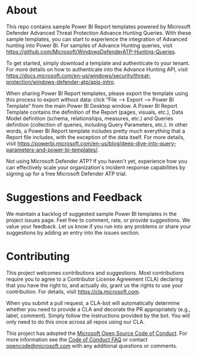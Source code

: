 # About

This repo contains sample Power BI Report templates powered by Microsoft Defender Advanced Threat Protection Advance Hunting Queries. With these sample templates, you can start to experience the integration of Advanced hunting into Power BI. For samples of Advance Hunting queries, visit https://github.com/Microsoft/WindowsDefenderATP-Hunting-Queries.

To get started, simply download a template and authenticate to your tenant. For more details on how to authenticate into the Advance Hunting API, visit https://docs.microsoft.com/en-us/windows/security/threat-protection/windows-defender-atp/apis-intro.

When sharing Power BI Report templates, please export the template using this process to export without data: click “File –> Export –> Power BI Template” from the main Power BI Desktop window. A Power BI Report Template contains the definition of the Report (pages, visuals, etc.), Data Model definition (schema, relationships, measures, etc.) and Queries definition (collection of queries, including Query Parameters, etc.). In other words, a Power BI Report template includes pretty much everything that a Report file includes, with the exception of the data itself. For more details, visit https://powerbi.microsoft.com/en-us/blog/deep-dive-into-query-parameters-and-power-bi-templates/.

Not using Microsoft Defender ATP? If you haven't yet, experience how you can effectively scale your organization's incident response capabilities by signing up for a free Microsoft Defender ATP trial.

# Suggestions and Feedback

We maintain a backlog of suggested sample Power BI templates in the project issues page. Feel free to comment, rate, or provide suggestions. We value your feedback. Let us know if you run into any problems or share your suggestions by adding an entry into the issues section.

# Contributing

This project welcomes contributions and suggestions.  Most contributions require you to agree to a
Contributor License Agreement (CLA) declaring that you have the right to, and actually do, grant us
the rights to use your contribution. For details, visit https://cla.microsoft.com.

When you submit a pull request, a CLA-bot will automatically determine whether you need to provide
a CLA and decorate the PR appropriately (e.g., label, comment). Simply follow the instructions
provided by the bot. You will only need to do this once across all repos using our CLA.

This project has adopted the [Microsoft Open Source Code of Conduct](https://opensource.microsoft.com/codeofconduct/).
For more information see the [Code of Conduct FAQ](https://opensource.microsoft.com/codeofconduct/faq/) or
contact [opencode@microsoft.com](mailto:opencode@microsoft.com) with any additional questions or comments.
